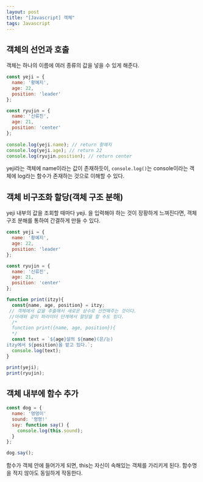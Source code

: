 ```yaml
---
layout: post
title: "[Javascript] 객체"
tags: Javascript
---
```


## 객체의 선언과 호출
객체는 하나의 이름에 여러 종류의 값을 넣을 수 있게 해준다.
```js
const yeji = {
  name: '황예지',
  age: 22,
  position: 'leader'
};

const ryujin = {
  name: '신류진',
  age: 21,
  position: 'center'
};
  
console.log(yeji.name); // return 황예지
console.log(yeji.age); // return 22
console.log(ryujin.position); // return center
```

yeji라는 객체에 name이라는 값이 존재하듯이,
`console.log()`는 console이라는 객체에 log라는 함수가 존재하는 것으로 이해할 수 있다.
## 객체 비구조화 할당(객체 구조 분해)
yeji 내부의 값을 조회할 때마다 yeji. 을 입력해야 하는 것이 장황하게 느껴진다면, 객체 구조 분해를 통하여 간결하게 만들 수 있다.
```js
const yeji = {
  name: '황예지',
  age: 22,
  position: 'leader'
};

const ryujin = {
  name: '신류진',
  age: 21,
  position: 'center'
};

function print(itzy){
  const{name, age, position} = itzy;
 // 객체에서 값을 추출해서 새로운 상수로 선언해주는 것이다.
 //아래와 같이 파라미터 단계에서 할당을 할 수도 있다.
  /*
  function print({name, age, position}){
  */
  const text = `${age}살의 ${name}(은/는)
itzy에서 ${position}을 맡고 있다.`;
  console.log(text);
}

print(yeji);
print(ryujin);
```
## 객체 내부에 함수 추가
```js
const dog = {
  name: '멍멍이'
  sound: '멍멍!' 
  say: function say() {
    console.log(this.sound);
  }
};

dog.say();
```
함수가 객체 안에 들어가게 되면, this는 자신이 속해있는 객체를 가리키게 된다. 함수명을 적지 않아도 동일하게 작동한다.
